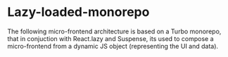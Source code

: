 # Lazy-loaded-monorepo

The following micro-frontend architecture is based on a Turbo monorepo, that in conjuction with React.lazy and Suspense, its used to compose a micro-frontend from a dynamic JS object (representing the UI and data).
